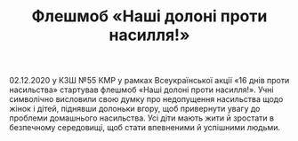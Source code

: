 ﻿---
title: Флешмоб «Наші долоні проти насилля!»
---

02.12.2020 у КЗШ №55 КМР у рамках Всеукраїнської акції «16 днів проти насильства» стартував флешмоб «Наші долоні проти насилля!».  Учні символічно висловили свою думку про недопущення насильства щодо жінок і дітей, піднявши долоньки вгору, щоб привернути увагу до проблеми домашнього насильства. Усі діти мають жити й зростати в безпечному середовищі, щоб стати впевненими й успішними людьми.

<slideshow></slideshow>

